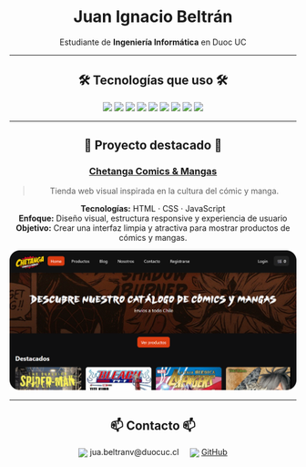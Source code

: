 <div align="center">

# Juan Ignacio Beltrán

Estudiante de **Ingeniería Informática** en Duoc UC  

---

## 🛠️ Tecnologías que uso 🛠️

<p align="center">
  <img src="https://img.shields.io/badge/HTML5-E34F26?style=for-the-badge&logo=html5&logoColor=white"/>
  <img src="https://img.shields.io/badge/CSS3-1572B6?style=for-the-badge&logo=css3&logoColor=white"/>
  <img src="https://img.shields.io/badge/JavaScript-F7DF1E?style=for-the-badge&logo=javascript&logoColor=black"/>
  <img src="https://img.shields.io/badge/Python-3776AB?style=for-the-badge&logo=python&logoColor=white"/>
  <img src="https://img.shields.io/badge/Java-ED8B00?style=for-the-badge&logo=openjdk&logoColor=white"/>
  <img src="https://img.shields.io/badge/Spring_Boot-6DB33F?style=for-the-badge&logo=springboot&logoColor=white"/>
  <img src="https://img.shields.io/badge/Oracle_SQL-F80000?style=for-the-badge&logo=oracle&logoColor=white"/>
  <img src="https://img.shields.io/badge/Postman-FF6C37?style=for-the-badge&logo=postman&logoColor=white"/>
  <img src="https://img.shields.io/badge/GitHub-181717?style=for-the-badge&logo=github&logoColor=white"/>
</p>

---

## 🌟 Proyecto destacado 🌟

### <a href="https://github.com/JuanBeltranV/Frontend-Tienda">Chetanga Comics & Mangas</a>
> Tienda web visual inspirada en la cultura del cómic y manga.

**Tecnologías:** HTML · CSS · JavaScript  
**Enfoque:** Diseño visual, estructura responsive y experiencia de usuario  
**Objetivo:** Crear una interfaz limpia y atractiva para mostrar productos de cómics y mangas.

<a href="https://juanbeltranv.github.io/Frontend-Tienda/">
  <img src="https://github.com/JuanBeltranV/Frontend-Tienda/blob/main/assets/preview.png?raw=1&v=2" alt="Chetanga Preview" width="600">
</a>

---

## 📫 Contacto 📫

<p align="center">
  <img src="https://icones.pro/wp-content/uploads/2021/05/icones-de-messagerie-vert.png" width="18" style="vertical-align:middle;"/> 
  jua.beltranv@duocuc.cl  
  &nbsp;&nbsp;&nbsp;
  <img src="https://cdn.jsdelivr.net/gh/devicons/devicon/icons/github/github-original.svg" width="18" style="vertical-align:middle;"/>
  <a href="https://github.com/JuanBeltranV">GitHub</a>
</p>

</div>
